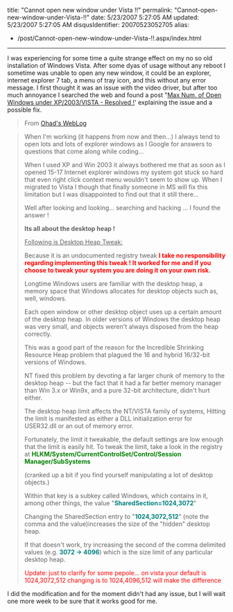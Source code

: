 title: "Cannot open new window under Vista !!"
permalink: "Cannot-open-new-window-under-Vista-!!"
date: 5/23/2007 5:27:05 AM
updated: 5/23/2007 5:27:05 AM
disqusIdentifier: 20070523052705
alias:
 - /post/Cannot-open-new-window-under-Vista-!!.aspx/index.html
---
I was experiencing for some time a quite strange effect on my no so old installation of Windows Vista. After some dyas of usage without any reboot I sometime was unable to open any new window, it could be an explorer, internet explorer 7 tab, a menu of tray icon, and this without any error message. I first thought it was an issue with the video driver, but after too much annoyance I searched the web and found a post "[Max Num. of Open Windows under XP/2003/VISTA - Resolved !](http://weblogs.asp.net/israelio/archive/2007/02/07/max-num-of-open-windows-under-xp-2003-vista-resolved.aspx)' explaining the issue and a possible fix.

> From [Ohad's WebLog](http://weblogs.asp.net/israelio/)
<!-- more -->
> 
> When I'm working (it happens from now and then...) I always tend to open lots and lots of explorer windows as I Google for answers to questions that come along while coding...
> 
> When I used XP and Win 2003 it always bothered me that as soon as I opened 15-17 Internet explorer windows my system got stuck so hard that even right click context menu wouldn't seem to show up.
> When I migrated to Vista I though that finally someone in MS will fix this limitation but I was disappointed to find out that it still there...
> 
> Well after looking and looking... searching and hacking ... I found the answer !
> 
> **Its all about the desktop heap !**
> 
> <u>Following is Desktop Heap Tweak:</u>
> 
> Because it is an undocumented registry tweak **<font color="#ff0000">I take no responsibility regarding implementing this tweak ! It worked for me and if you choose to tweak your system you are doing it on your own risk</font>.**
> 
> Longtime Windows users are familiar with the desktop heap, a memory space that Windows allocates for desktop objects such as, well, windows.
> 
> Each open window or other desktop object uses up a certain amount of the desktop heap. In older versions of Windows the desktop heap was very small, and objects weren't always disposed from the heap correctly.
> 
> This was a good part of the reason for the Incredible Shrinking Resource Heap problem that plagued the 16 and hybrid 16/32-bit versions of Windows.
> 
> NT fixed this problem by devoting a far larger chunk of memory to the desktop heap -- but the fact that it had a far better memory manager than Win 3.x or Win9x, and a pure 32-bit architecture, didn't hurt either.
> 
> The desktop heap limit affects the NT/VISTA family of systems, Hitting the limit is manifested as either a DLL initialization error for USER32.dll or an out of memory error.
> 
> Fortunately, the limit it tweakable, the default settings are low enough that the limit is easily hit.
> To tweak the limit, take a look in the registry at **<font color="#008000">HLKM/System/CurrentControlSet/Control/Session Manager/SubSystems</font>**
> 
> (cranked up a bit if you find yourself manipulating a lot of desktop objects.)
> 
> Within that key is a subkey called Windows, which contains in it, among other things, the value "**<font color="#008080">SharedSection=1024,3072</font>**"
> 
> Changing the SharedSection entry to "**<font color="#008080">1024,3072,512</font>**" (note the comma and the value)increases the size of the "hidden" desktop heap.
> 
> If that doesn't work, try increasing the second of the comma delimited values (e.g.<font color="#008080"> **3072 -> 4096**</font>) which is the size limit of any particular desktop heap.
> 
> <font color="#ff0000">Update: just to clarify for some pepole... on vista your default is 1024,3072,512 changing is to 1024,4096,512 will make the difference</font>

I did the modification and for the moment didn't had any issue, but I will wait one more week to be sure that it works good for me.
